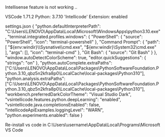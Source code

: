 
Intellisense feature is not working .. 

VSCode 1.71.2
Python: 3.7.10
'Intellicode' Extension: enabled


settings.json
{
"python.defaultInterpreterPath": "C:\\Users\\LENOVO\\AppData\\Local\\Microsoft\\WindowsApps\\python3.10.exe",
"terminal.integrated.profiles.windows": {
"PowerShell": {
"source": "PowerShell",
"icon": "terminal-powershell"
},
"Command Prompt": {
"path": [
"${env:windir}\\Sysnative\\cmd.exe",
"${env:windir}\\System32\\cmd.exe"
],
"args": [],
"icon": "terminal-cmd"
},
"Git Bash": {
"source": "Git Bash"
}
},
"window.autoDetectColorScheme": true,
"editor.quickSuggestions": {
"strings": "on"
},
"python.autoComplete.extraPaths": ["C:\\Users\\LENOVO\\AppData\\Local\\Packages\\PythonSoftwareFoundation.Python.3.10_qbz5n2kfra8p0\\LocalCache\\local-packages\\Python310"],
"python.analysis.extraPaths": ["C:\\Users\\LENOVO\\AppData\\Local\\Packages\\PythonSoftwareFoundation.Python.3.10_qbz5n2kfra8p0\\LocalCache\\local-packages\\Python310"],
"workbench.preferredDarkColorTheme": "Visual Studio Dark",
"vsintellicode.features.python.deepLearning": "enabled",
"vsintellicode.java.completionsEnabled": false,
"intellicodeApiExamples.loggingLevel": "WARN",
"python.experiments.enabled": false
}


Re-install vs code in
      C:\Users\username\AppData\Local\Programs\Microsoft VS Code
